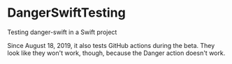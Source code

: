 # DangerSwiftTesting

Testing danger-swift in a Swift project

Since August 18, 2019, it also tests GitHub actions during the beta. They look like they won't work, though, because the Danger action doesn't work.
